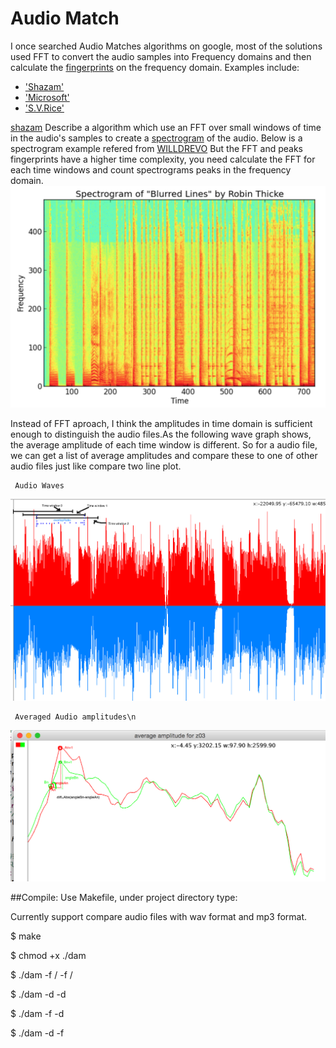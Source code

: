 Audio Match
==========
I once searched Audio Matches algorithms on google, most of the solutions used 
FFT to convert the audio samples into Frequency domains  and then calculate the
[fingerprints](http://en.wikipedia.org/wiki/Acoustic_fingerprint) on the frequency domain. 
Examples include:
* ['Shazam'](http://www.ee.columbia.edu/~dpwe/papers/Wang03-shazam.pdf)
* ['Microsoft'](http://developer.nokia.com/community/wiki/Sound_pattern_matching_using_Fast_Fourier_Transform_in_Windows_Phone)
* ['S.V.Rice'](http://www.comparisonics.com/AES_ID31.pdf)

[shazam](http://www.ee.columbia.edu/~dpwe/papers/Wang03-shazam.pdf) Describe a algorithm which use an FFT over small windows of time in the audio's samples to
create a [spectrogram](http://en.wikipedia.org/wiki/Spectrogram) of the audio. Below is a spectrogram example refered from [WILLDREVO](http://willdrevo.com/fingerprinting-and-audio-recognition-with-python/) But the FFT and peaks fingerprints have a higher time complexity, you need calculate the FFT for each time windows and count spectrograms peaks in  the frequency domain.
![spectrogram](plot/Spec.png)

Instead of FFT aproach, I think the amplitudes in time domain is sufficient enough to distinguish the audio files.As the following wave graph shows, the average amplitude of each time window is different. So for a audio file, we can get a list of average amplitudes and compare these to one of other audio files just like compare two line plot.

     Audio Waves
![wave](plot/audioWav.png)

     Averaged Audio amplitudes\n
![avePlot](plot/aveAmp.png)



##Compile:
Use Makefile, under project directory type: 

Currently support compare audio files with wav format and mp3 format.

$ make

$ chmod +x ./dam

$ ./dam -f /<pathname> -f /<pathname>

$ ./dam -d <pathname> -d <pathname>

$ ./dam -f <pathname> -d <pathname>

$ ./dam -d <pathname> -f <pathname>





